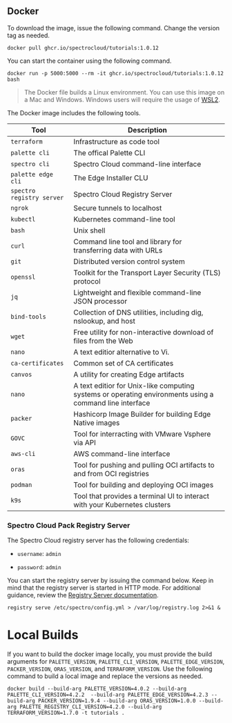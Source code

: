 ## Docker

To download the image, issue the following command. Change the version tag as needed.

```shell
docker pull ghcr.io/spectrocloud/tutorials:1.0.12
```

You can start the container using the following command.

```shell
docker run -p 5000:5000 --rm -it ghcr.io/spectrocloud/tutorials:1.0.12 bash
```

> The Docker file builds a Linux environment. You can use this image on a Mac and Windows. Windows users will require the usage of [WSL2](https://learn.microsoft.com/en-us/windows/wsl/about).

The Docker image includes the following tools.

| Tool                      | Description                                                                                             |
| ------------------------- | ------------------------------------------------------------------------------------------------------- |
| `terraform`               | Infrastructure as code tool                                                                             |
| `palette cli`             | The offical Palette CLI                                                                                 |
| `spectro cli`             | Spectro Cloud command-line interface                                                                    |
| `palette edge cli`        | The Edge Installer CLU                                                                                  |
| `spectro registry server` | Spectro Cloud Registry Server                                                                           |
| `ngrok`                   | Secure tunnels to localhost                                                                             |
| `kubectl`                 | Kubernetes command-line tool                                                                            |
| `bash`                    | Unix shell                                                                                              |
| `curl`                    | Command line tool and library for transferring data with URLs                                           |
| `git`                     | Distributed version control system                                                                      |
| `openssl`                 | Toolkit for the Transport Layer Security (TLS) protocol                                                 |
| `jq`                      | Lightweight and flexible command-line JSON processor                                                    |
| `bind-tools`              | Collection of DNS utilities, including dig, nslookup, and host                                          |
| `wget`                    | Free utility for non-interactive download of files from the Web                                         |
| `nano`                    | A text editior alternative to Vi.                                                                       |
| `ca-certificates`         | Common set of CA certificates                                                                           |
| `canvos`                  | A utility for creating Edge artifacts                                                                   |
| `nano`                    | A text editior for Unix-like computing systems or operating environments using a command line interface |
| `packer`                  | Hashicorp Image Builder for building Edge Native images                                                 |
| `GOVC`                    | Tool for interracting with VMware Vsphere via API                                                       |
| `aws-cli`                 | AWS command-line interface                                                                              |
| `oras`                    | Tool for pushing and pulling OCI artifacts to and from OCI registries                                   |
| `podman`                  | Tool for building and deploying OCI images                                                              |
| `k9s`                     | Tool that provides a terminal UI to interact with your Kubernetes clusters                              |

### Spectro Cloud Pack Registry Server

The Spectro Cloud registry server has the following credentials:

- `username`: `admin`

- `password`: `admin`

You can start the registry server by issuing the command below.
Keep in mind that the registry server is started in HTTP mode. For additional guidance, review the [Registry Server documentation](https://docs.spectrocloud.com/registries-and-packs/adding-a-custom-registry).

```shell
registry serve /etc/spectro/config.yml > /var/log/registry.log 2>&1 &
```

# Local Builds

If you want to build the docker image locally, you must provide the build arguments for `PALETTE_VERSION`, `PALETTE_CLI_VERSION`, `PALETTE_EDGE_VERSION`, `PACKER_VERSION`, `ORAS_VERSION`, and `TERRAFORM_VERSION`. Use the following command to build a local image and replace the versions as needed.

```shell
docker build --build-arg PALETTE_VERSION=4.0.2 --build-arg PALETTE_CLI_VERSION=4.2.2  --build-arg PALETTE_EDGE_VERSION=4.2.3 --build-arg PACKER_VERSION=1.9.4 --build-arg ORAS_VERSION=1.0.0 --build-arg PALETTE_REGISTRY_CLI_VERSION=4.2.0 --build-arg TERRAFORM_VERSION=1.7.0 -t tutorials .
```
